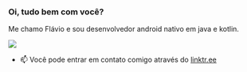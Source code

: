 ### Oi, tudo bem com você?
Me chamo Flávio e sou desenvolvedor android nativo em java e kotlin. 

<div>
  <a href="https://github.com/flavio-junior">
  <img align="center" src="https://github-readme-stats.vercel.app/api?username=flavio-junior&show_icons=true&theme=dracula&include_all_commints=true
                           &count_private=true
                           "
       />
  </a>
</div>  

- 📫 Você pode entrar em contato comigo através do  [linktr.ee](https://linktr.ee/flaviojunior.ofc)
